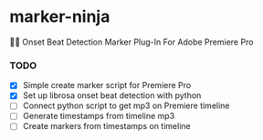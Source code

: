 ﻿# marker-ninja

🥷🏼 Onset Beat Detection Marker Plug-In For Adobe Premiere Pro

### TODO
- [x] Simple create marker script for Premiere Pro
- [x] Set up librosa onset beat detection with python
- [ ] Connect python script to get mp3 on Premiere timeline
- [ ] Generate timestamps from timeline mp3
- [ ] Create markers from timestamps on timeline